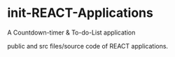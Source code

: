 # init-REACT-Applications
A Countdown-timer &amp; To-do-List application

public and src files/source code of REACT applications.

